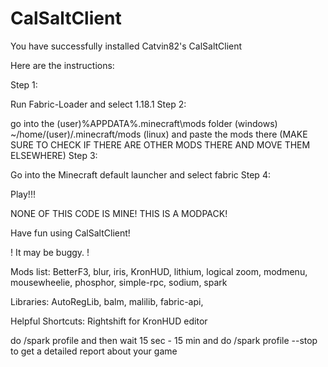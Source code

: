 # CalSaltClient

You have successfully installed Catvin82's CalSaltClient

Here are the instructions:

Step 1:

Run Fabric-Loader and select 1.18.1
Step 2:

go into the (user)\%APPDATA%.minecraft\mods folder (windows) ~/home/(user)/.minecraft/mods (linux) and paste the mods there (MAKE SURE TO CHECK IF THERE ARE OTHER MODS THERE AND MOVE THEM ELSEWHERE)
Step 3:

Go into the Minecraft default launcher and select fabric
Step 4: 

Play!!!


NONE OF THIS CODE IS MINE! THIS IS A MODPACK!


Have fun using CalSaltClient!

! It may be buggy. !

Mods list:
BetterF3,
blur,
iris,
KronHUD,
lithium,
logical zoom,
modmenu,
mousewheelie,
phosphor,
simple-rpc,
sodium,
spark

Libraries:
AutoRegLib,
balm,
malilib,
fabric-api,

Helpful Shortcuts:
Rightshift for KronHUD editor

do /spark profile and then wait 15 sec - 15 min and do /spark profile --stop to get a detailed report about your game
